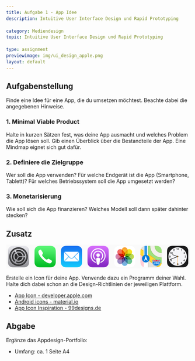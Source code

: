 ```yaml
---
title: Aufgabe 1 - App Idee
description: Intuitive User Interface Design und Rapid Prototyping

category: Mediendesign
topic: Intuitive User Interface Design und Rapid Prototyping

type: assignment
previewimage: img/ui_design_apple.png
layout: default
---
```


## Aufgabenstellung

Finde eine Idee für eine App, die du umsetzen möchtest. Beachte dabei die angegebenen Hinweise.


### 1. Minimal Viable Product

Halte in kurzen Sätzen fest, was deine App ausmacht und welches Problem die App lösen soll.
Gib einen Überblick über die Bestandteile der App. Eine Mindmap eignet sich gut dafür.

### 2. Definiere die Zielgruppe

Wer soll die App verwenden?
Für welche Endgerät ist die App (Smartphone, Tablett)?
Für welches Betriebssystem soll die App umgesetzt werden?

### 3. Monetarisierung

Wie soll sich die App finanzieren? Welches Modell soll dann später dahinter stecken?


## Zusatz

![Designing Intuitive User Experiences](img/ui_design_apple_icons.png)

Erstelle ein Icon für deine App. Verwende dazu ein Programm deiner Wahl. Halte dich dabei schon an die Design-Richtlinien der jeweiligen Plattform.

- [App Icon - developer.apple.com](https://developer.apple.com/design/human-interface-guidelines/ios/icons-and-images/app-icon/)
- [Android icons - material.io](https://material.io/design/platform-guidance/android-icons.html)
- [App Icon Inspiration - 99designs.de](https://99designs.de/blog/design-kreativitaet/app-icon-inspiration/)


## Abgabe
Ergänze das Appdesign-Portfolio:
- Umfang: ca. 1 Seite A4
